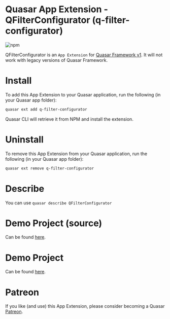 Quasar App Extension - QFilterConfigurator (q-filter-configurator)
===

![npm](https://img.shields.io/npm/v/quasar-app-extension-q-filter-configurator?label=quasar-app-extension-q-filter-configurator)

QFilterConfigurator is an `App Extension` for [Quasar Framework v1](https://quasar.dev/). It will not work with legacy versions of Quasar Framework.

# Install
To add this App Extension to your Quasar application, run the following (in your Quasar app folder):
```bash
quasar ext add q-filter-configurator
```
Quasar CLI will retrieve it from NPM and install the extension.

# Uninstall
To remove this App Extension from your Quasar application, run the following (in your Quasar app folder):
```bash
quasar ext remove q-filter-configurator
```

# Describe
You can use `quasar describe QFilterConfigurator`

# Demo Project (source)
Can be found [here](https://github.com/heartbeatLV/app-extension-q-filter-configurator/tree/master/demo).

# Demo Project
Can be found [here](https://heartbeatLV.github.io/app-extension-q-filter-configurator).

# Patreon
If you like (and use) this App Extension, please consider becoming a Quasar [Patreon](https://www.patreon.com/quasarframework).
